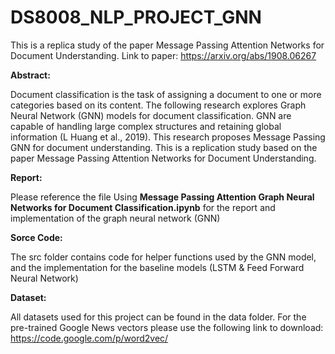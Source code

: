 # DS8008_NLP_PROJECT_GNN

This is a replica study of the paper Message Passing Attention Networks for Document Understanding. 
Link to paper: https://arxiv.org/abs/1908.06267

**Abstract:**

Document classification is the task of assigning a document to one or more categories based on its content. The following research explores Graph Neural Network (GNN) models for document classification. GNN are capable of handling large complex structures and retaining global information (L Huang et al., 2019). This research proposes Message Passing GNN for document understanding. This is a replication study based on the paper Message Passing Attention Networks for Document Understanding.

**Report:**

Please reference the file Using **Message Passing Attention Graph Neural Networks for Document Classification.ipynb** for the report and implementation of the graph neural network (GNN)

**Sorce Code:**

The src folder contains code for helper functions used by the GNN model, and the implementation for the baseline models (LSTM & Feed Forward Neural Network)

**Dataset:**

All datasets used for this project can be found in the data folder. For the pre-trained Google News vectors please use the following link to download: https://code.google.com/p/word2vec/


